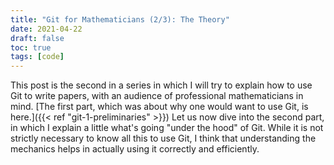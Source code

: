 ```yaml
---
title: "Git for Mathematicians (2/3): The Theory"
date: 2021-04-22
draft: false
toc: true
tags: [code]
---
```


This post is the second in a series in which I will try to explain how to use Git to write papers, with an audience of professional mathematicians in mind.
[The first part, which was about why one would want to use Git, is here.]({{< ref "git-1-preliminaries" >}})
Let us now dive into the second part, in which I explain a little what's going "under the hood" of Git.
While it is not strictly necessary to know all this to use Git, I think that understanding the mechanics helps in actually using it correctly and efficiently.

<!-- more -->
